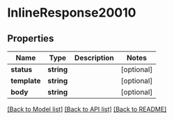# InlineResponse20010

## Properties
Name | Type | Description | Notes
------------ | ------------- | ------------- | -------------
**status** | **string** |  | [optional] 
**template** | **string** |  | [optional] 
**body** | **string** |  | [optional] 

[[Back to Model list]](../README.md#documentation-for-models) [[Back to API list]](../README.md#documentation-for-api-endpoints) [[Back to README]](../README.md)



